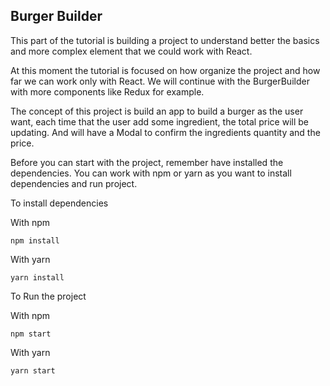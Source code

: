 ## Burger Builder

This part of the tutorial is building a project to understand better the basics and more complex element that we could work with React.

At this moment the tutorial is focused on how organize the project and how far we can work only with React. We will continue with the BurgerBuilder with more components like Redux for example. 

The concept of this project is build an app to build a burger as the user want, each time that the user add some ingredient, the total price will be updating. And will have a Modal to confirm the ingredients quantity and the price.


Before you can start with the project, remember have installed the dependencies. You can work with npm or yarn as you want to install dependencies and run project.

To install dependencies

With npm
```
npm install
```

With yarn
```
yarn install
```

To Run the project

With npm
```
npm start
```

With yarn
```
yarn start
```

